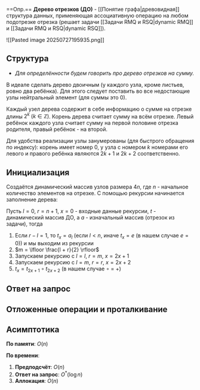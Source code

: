 ==Опр.== **Дерево отрезков (ДО)** - [[Понятие графа|древовидная]] структура данных, применяющая ассоциативную операцию на любом подотрезке отрезка (решает задачи [[Задачи RMQ и RSQ|dynamic RMQ]] и [[Задачи RMQ и RSQ|dynamic RSQ]]).

![[Pasted image 20250727195935.png]]

## Структура

- *Для определённости будем говорить про дерево отрезков на сумму.*

В идеале сделать дерево двоичным (у каждого узла, кроме листьев, ровно два ребёнка). Для этого следует поставить во все недостающие узлы нейтральный элемент (для суммы это 0).

Каждый узел дерева содержит в себе информацию о сумме на отрезке длины $2^k\ (k \in \mathbb{Z})$. Корень дерева считает сумму на всём отрезке. Левый ребёнок каждого узла считает сумму на первой половине отрезка родителя, правый ребёнок - на второй.

Для удобства реализации узлы занумерованы (для быстрого обращения по индексу): корень имеет номер $0$, у узла с номером $k$ номерами его левого и правого ребёнка являются $2k+1$ и $2k+2$ соответственно.

## Инициализация

Создаётся динамический массив узлов размера $4n$, где $n$ - начальное количество элементов на отрезке. С помощью рекурсии начинается заполнение дерева:

Пусть $l = 0,\ r = n + 1,\ x = 0$ - входные данные рекурсии, $t$ - динамический массив ДО, а $a$ - изначальный массив (отрезок из задачи), тогда
1) Если $r - l = 1$, то $t_x = a_l$ (если $l < n$, иначе $t_x = e$ (в нашем случае $e = 0$)) и мы выходим из рекурсии
2) $m = \lfloor \frac{l + r}{2} \rfloor$
3) Запускаем рекурсию с $l = l,\ r = m,\ x = 2x + 1$
4) Запускаем рекурсию с $l = m,\ r = r,\ x = 2x + 2$
5) $t_x = t_{2x + 1} \circ t_{2x+2}$ (в нашем случае $\circ\ =\ +$)

## Ответ на запрос



## Отложенные операции и проталкивание

## Асимптотика

**По памяти**: $O(n)$

**По времени**:
1) **Предподсчёт**: $O(n)$
2) **Ответ на запрос**: $O^*(\log n)$
3) **Аллокация**: $O(n)$
